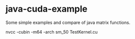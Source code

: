 # java-cuda-example
Some simple examples and compare of java matrix functions.

nvcc -cubin -m64 -arch sm_50 TestKernel.cu
